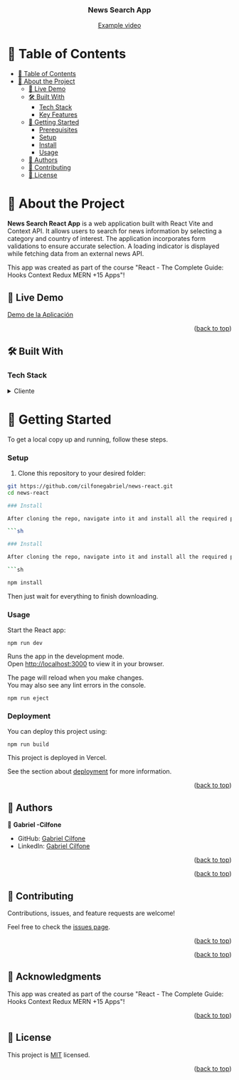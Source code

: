 <div align="center">
  
  <h3><b>News Search App</b></h3>

 [Example video](https://drive.google.com/file/d/1qzUGDXF_UUJ_AD_2F-DacvoHsxTFyaju/view?usp=sharing) <br/>

</div>

# 📗 Table of Contents <a name="table-of-contents"></a>

- [📗 Table of Contents](#-table-of-contents-)
- [📖 About the Project](#-about-the-project-)
  - [🚀 Live Demo](#-live-demo-)
  - [🛠 Built With](#-built-with-)
    - [Tech Stack](#tech-stack-)
    - [Key Features](#key-features-)
  - [🚀 Getting Started](#-getting-started-)
    - [Prerequisites](#prerequisites)
    - [Setup](#setup)
    - [Install](#install)
    - [Usage](#usage)
  - [👥 Authors](#-authors-)
  - [🤝 Contributing](#-contributing-)
  - [📝 License](#-license-)

<!-- PROJECT DESCRIPTION -->

# 📖 About the Project <a name="about-project"></a>

**News Search React App** is a web application built with React Vite and Context API. It allows users to search for news information by selecting a category and country of interest. The application incorporates form validations to ensure accurate selection. A loading indicator is displayed while fetching data from an external news API.

This app was created as part of the course "React - The Complete Guide: Hooks Context Redux MERN +15 Apps"!

<!-- LIVE DEMO -->

## 🚀 Live Demo <a name="live-demo"></a>

[Demo de la Aplicación](https://drive.google.com/file/d/1qzUGDXF_UUJ_AD_2F-DacvoHsxTFyaju/view?usp=sharing)

<p align="right">(<a href="#readme-top">back to top</a>)</p>

## 🛠 Built With <a name="built-with"></a>

### Tech Stack <a name="tech-stack"></a>

<details>
  <summary>Cliente</summary>
  <ul>
    <li>HTML, JavaScript</li>
    <li><a href="https://reactjs.org/">React.js</a></li>
    <li><a href="https://es.vitejs.dev/">Vite</a></li>
    <li>Context API</li>
    <li><a href="https://mui.com/">Material UI</a></li>
  </ul>
</details>

# 🚀 Getting Started <a name="getting-started"></a>

To get a local copy up and running, follow these steps.

### Setup

1. Clone this repository to your desired folder:

```sh
git https://github.com/cilfonegabriel/news-react.git
cd news-react

### Install

After cloning the repo, navigate into it and install all the required packages with the following command:

```sh

### Install

After cloning the repo, navigate into it and install all the required packages with the following command:

```sh

npm install


```

Then just wait for everything to finish downloading.

### Usage

Start the React app:

`npm run dev`

Runs the app in the development mode.\
Open [http://localhost:3000](http://localhost:3000) to view it in your browser.

The page will reload when you make changes.\
You may also see any lint errors in the console.

`npm run eject`


### Deployment

You can deploy this project using:

`npm run build`

This project is deployed in Vercel.

See the section about [deployment](https://facebook.github.io/create-react-app/docs/deployment) for more information.

<p align="right">(<a href="#readme-top">back to top</a>)</p>

<!-- AUTHORS -->

## 👥 Authors <a name="authors"></a>

👤 **Gabriel -Cilfone**
- GitHub: [Gabriel Cilfone](https://github.com/cilfonegabriel)
- LinkedIn: [Gabriel Cilfone](www.linkedin.com/in/gabriel-cilfone/)

<p align="right">(<a href="#readme-top">back to top</a>)</p>

<!-- FUTURE FEATURES -->

<p align="right">(<a href="#readme-top">back to top</a>)</p>

<!-- CONTRIBUTING -->

## 🤝 Contributing <a name="contributing"></a>

Contributions, issues, and feature requests are welcome!

Feel free to check the [issues page](https://github.com/cilfonegabriel/news-react/issues).

<p align="right">(<a href="#readme-top">back to top</a>)</p>

<!-- SUPPORT -->

<p align="right">(<a href="#readme-top">back to top</a>)</p>

<!-- ACKNOWLEDGEMENTS -->

## 🙏 Acknowledgments <a name="acknowledgements"></a>

 This app was created as part of the course "React - The Complete Guide: Hooks Context Redux MERN +15 Apps"!
<p align="right">(<a href="#readme-top">back to top</a>)</p>

## 📝 License <a name="license"></a>

This project is [MIT](./LICENSE) licensed.

<p align="right">(<a href="#readme-top">back to top</a>)</p>